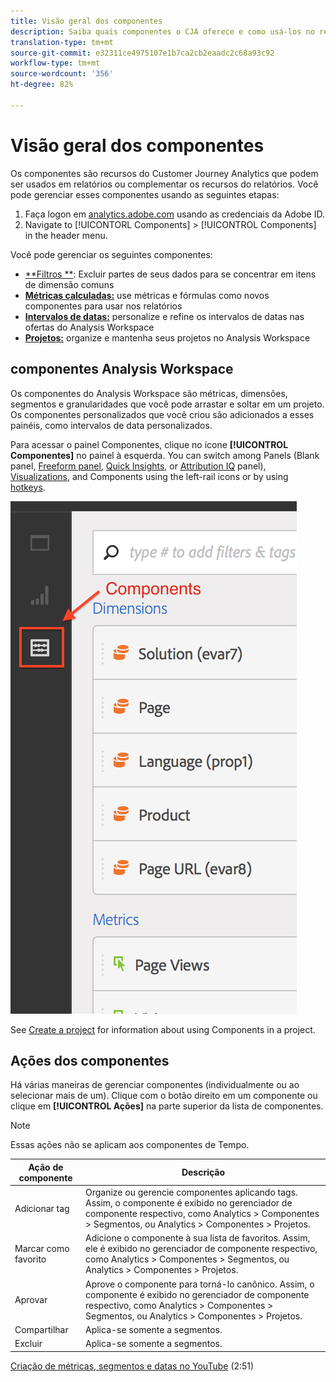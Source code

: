 ```yaml
---
title: Visão geral dos componentes
description: Saiba quais componentes o CJA oferece e como usá-los no relatórios.
translation-type: tm+mt
source-git-commit: e32311ce4975107e1b7ca2cb2eaadc2c68a93c92
workflow-type: tm+mt
source-wordcount: '356'
ht-degree: 82%

---
```



# Visão geral dos componentes

Os componentes são recursos do Customer Journey Analytics que podem ser usados em relatórios ou complementar os recursos do relatórios. Você pode gerenciar esses componentes usando as seguintes etapas:

1. Faça logon em [analytics.adobe.com](https://analytics.adobe.com) usando as credenciais da Adobe ID.
2. Navigate to [!UICONTORL Components] > [!UICONTROL Components] in the header menu.

Você pode gerenciar os seguintes componentes:

* [**Filtros **](filters/filters-overview.md): Excluir partes de seus dados para se concentrar em itens de dimensão comuns
* [**Métricas calculadas:**](calc-metrics/calc-metr-overview.md) use métricas e fórmulas como novos componentes para usar nos relatórios
* [**Intervalos de datas:**](date-ranges/overview.md) personalize e refine os intervalos de datas nas ofertas do Analysis Workspace
* [**Projetos:**](/help/analysis-workspace/home.md) organize e mantenha seus projetos no Analysis Workspace

## componentes Analysis Workspace

Os componentes do Analysis Workspace são métricas, dimensões, segmentos e granularidades que você pode arrastar e soltar em um projeto. Os componentes personalizados que você criou são adicionados a esses painéis, como intervalos de data personalizados.

Para acessar o painel Componentes, clique no ícone **[!UICONTROL Componentes]** no painel à esquerda. You can switch among Panels (Blank panel, [Freeform panel](/help/analysis-workspace/visualizations/freeform-table.md), [Quick Insights](/help/analysis-workspace/c-panels/quickinsight.md), or [Attribution IQ](/help/analysis-workspace/c-panels/attribution.md) panel), [Visualizations](/help/analysis-workspace/visualizations/freeform-analysis-visualizations.md), and Components using the left-rail icons or by using [hotkeys](/help/analysis-workspace/build-workspace-project/fa-shortcut-keys.md).

![](assets/components.png)

See [Create a project](/help/analysis-workspace/home.md) for information about using Components in a project.

## Ações dos componentes

Há várias maneiras de gerenciar componentes (individualmente ou ao selecionar mais de um). Clique com o botão direito em um componente ou clique em **[!UICONTROL Ações]** na parte superior da lista de componentes.

>[!NOTE]
>
>Essas ações não se aplicam aos componentes de Tempo.

| Ação de componente | Descrição |
|--- |--- |
| Adicionar tag | Organize ou gerencie componentes aplicando tags. Assim, o componente é exibido no gerenciador de componente respectivo, como Analytics > Componentes > Segmentos, ou Analytics > Componentes > Projetos. |
| Marcar como favorito | Adicione o componente à sua lista de favoritos. Assim, ele é exibido no gerenciador de componente respectivo, como Analytics > Componentes > Segmentos, ou Analytics > Componentes > Projetos. |
| Aprovar | Aprove o componente para torná-lo canônico. Assim, o componente é exibido no gerenciador de componente respectivo, como Analytics > Componentes > Segmentos, ou Analytics > Componentes > Projetos. |
| Compartilhar | Aplica-se somente a segmentos. |
| Excluir | Aplica-se somente a segmentos. |

[Criação de métricas, segmentos e datas no YouTube](https://www.youtube.com/watch?v=XXJuNAte8E8&amp;index=25&amp;list=PL2tCx83mn7GuNnQdYGOtlyCu0V5mEZ8sS) (2:51)


